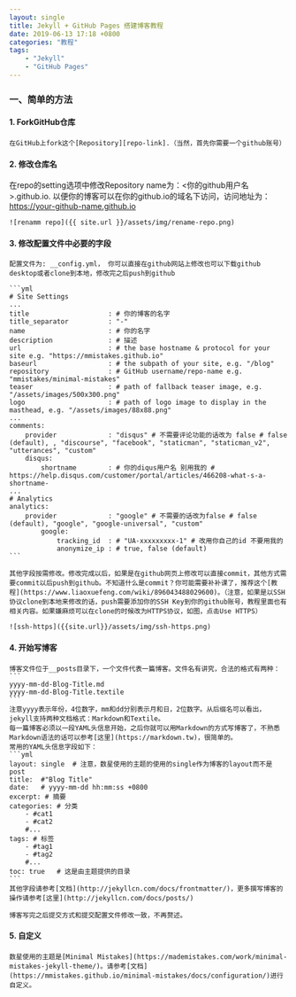 ```yaml
---
layout: single
title: Jekyll + GitHub Pages 搭建博客教程
date: 2019-06-13 17:18 +0800 
categories: "教程"
tags: 
    - "Jekyll"
    - "GitHub Pages"
---
```


### 一、简单的方法

#### 1. ForkGitHub仓库

    在GitHub上fork这个[Repository][repo-link].（当然，首先你需要一个github账号）

#### 2. 修改仓库名

在repo的setting选项中修改Repository name为：<你的github用户名>.github.io. 以便你的博客可以在你的github.io的域名下访问，访问地址为：https://your-github-name.github.io
    
    ![renamm repo]({{ site.url }}/assets/img/rename-repo.png)

#### 3. 修改配置文件中必要的字段
    
    配置文件为: __config.yml， 你可以直接在github网站上修改也可以下载github desktop或者clone到本地，修改完之后push到github

    ```yml
    # Site Settings
    ...
    title                    : # 你的博客的名字
    title_separator          : "-"
    name                     : # 你的名字
    description              : # 描述
    url                      : # the base hostname & protocol for your site e.g. "https://mmistakes.github.io"
    baseurl                  : # the subpath of your site, e.g. "/blog"
    repository               : # GitHub username/repo-name e.g. "mmistakes/minimal-mistakes"
    teaser                   : # path of fallback teaser image, e.g. "/assets/images/500x300.png"
    logo                     : # path of logo image to display in the masthead, e.g. "/assets/images/88x88.png"
    ...
    comments:
        provider             : "disqus" # 不需要评论功能的话改为 false # false (default), , "discourse", "facebook", "staticman", "staticman_v2", "utterances", "custom"
        disqus:
            shortname        : # 你的diqus用户名 别用我的 # https://help.disqus.com/customer/portal/articles/466208-what-s-a-shortname-
    ...
    # Analytics
    analytics:
        provider             : "google" # 不需要的话改为false # false (default), "google", "google-universal", "custom"
            google:
                tracking_id  : # "UA-xxxxxxxxx-1" # 改用你自己的id 不要用我的
                anonymize_ip : # true, false (default)
    ```

    其他字段按需修改。修改完成以后，如果是在github网页上修改可以直接commit，其他方式需要commit以后push到github。不知道什么是commit？你可能需要补补课了，推荐这个[教程](https://www.liaoxuefeng.com/wiki/896043488029600)。（注意，如果是以SSH协议clone到本地来修改的话，push需要添加你的SSH Key到你的github账号，教程里面也有相关内容。如果嫌麻烦可以在clone的时候改为HTTPS协议，如图，点击Use HTTPS）

    ![ssh-https]({{site.url}}/assets/img/ssh-https.png)

#### 4. 开始写博客

    博客文件位于__posts目录下，一个文件代表一篇博客。文件名有讲究，合法的格式有两种：
    ```
    yyyy-mm-dd-Blog-Title.md
    yyyy-mm-dd-Blog-Title.textile
    ```
    注意yyyy表示年份，4位数字，mm和dd分别表示月和日，2位数字。从后缀名可以看出，jekyll支持两种文档格式：Markdown和Textile。
    每一篇博客必须以一段YAML头信息开始，之后你就可以用Markdown的方式写博客了，不熟悉Markdown语法的话可以参考[这里](https://markdown.tw)，很简单的。
    常用的YAML头信息字段如下：
    ```yml
    layout: single  # 注意，数星使用的主题的使用的single作为博客的layout而不是post
    title:  #"Blog Title"
    date:   # yyyy-mm-dd hh:mm:ss +0800
    excerpt: # 摘要
    categories: # 分类
        - #cat1
        - #cat2
        #...
    tags: # 标签
        - #tag1
        - #tag2
        #...
    toc: true   # 这是由主题提供的目录
    ```
    其他字段请参考[文档](http://jekyllcn.com/docs/frontmatter/)，更多撰写博客的操作请参考[这里](http://jekyllcn.com/docs/posts/)

    博客写完之后提交方式和提交配置文件修改一致，不再赘述。

#### 5. 自定义

    数星使用的主题是[Minimal Mistakes](https://mademistakes.com/work/minimal-mistakes-jekyll-theme/)。请参考[文档](https://mmistakes.github.io/minimal-mistakes/docs/configuration/)进行自定义。


[repo-link]: https://github.com/kuangyl0212/kuangyl0212.github.io/fork